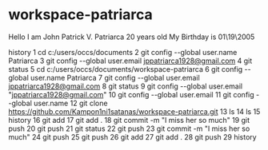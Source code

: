 # workspace-patriarca
Hello 
I am John Patrick V. Patriarca
20 years old
My Birthday is 01\19\2005

 history
    1  cd c:/users/occs/documents
    2  git config --global user.name Patriarca
    3  git config --global user.email jppatriarca1928@gmail.com
    4  git status
    5  cd c:/users/occs/documents/workspace-patriarca
    6  git config --global user.name Patriarca
    7  git config --global user.email jppatriarca1928@gmail.com
    8  git status
    9  git config --global user.email "jppatriarca1928@gmail.com"
   10  git config --global user.email
   11  git config --global user.name
   12  git clone https://github.com/Kampon1ni1satanas/workspace-patriarca.git
   13  ls
   14  ls
   15  history
   16  git add
   17  git add .
   18  git commit -m "I miss her so much"
   19  git push
   20  git push
   21  git status
   22  git push
   23  git commit -m "I miss her so much"
   24  git push
   25  git push
   26  git add
   27  git add .
   28  git push
   29  history
